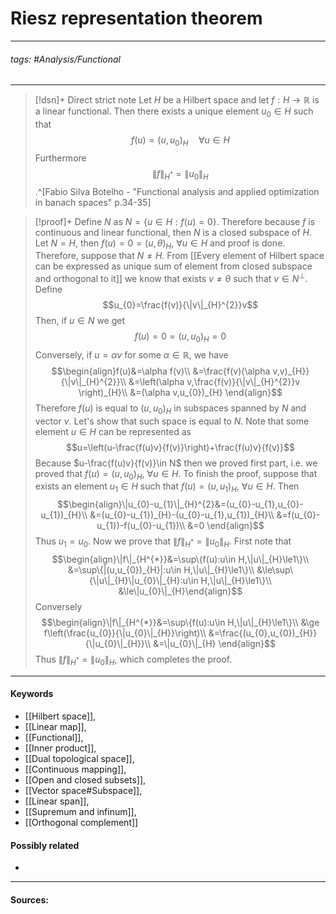 # Riesz representation theorem
***
###### tags: #Analysis/Functional 
***
>[!dsn]+ Direct strict note
>Let $H$ be a Hilbert space and let $f:H\to\mathbb{R}$ is a linear functional. Then there exists a unique element $u_{0}\in H$ such that
>$$f(u)=(u,u_{0})_{H}\quad\forall u\in H$$
>Furthermore
>$$\|f\|_{H^{*}}=\|u_{0}\|_{H}$$
>.^[Fabio Silva Botelho - "Functional analysis and applied optimization in banach spaces" p.34-35]

>[!proof]+
>Define $N$ as $N=\{u\in H:f(u)=0\}$. Therefore because $f$ is continuous and linear functional, then $N$ is a closed subspace of $H$. Let $N=H$, then $f(u)=0=(u,\theta)_{H}$, $\forall u\in H$ and proof is done. Therefore, suppose that $N\ne H$. From [[Every element of Hilbert space can be expressed as unique sum of element from closed subspace and orthogonal to it]] we know that exists $v\ne\theta$ such that $v\in N^{\perp}$.
>Define 
>$$u_{0}=\frac{f(v)}{\|v\|_{H}^{2}}v$$
>Then, if $u\in N$ we get
>$$f(u)=0=(u,u_{0})_{H}=0$$
>Conversely, if $u=\alpha v$ for some $\alpha\in\mathbb{R}$, we have
>$$\begin{align}f(u)&=\alpha f(v)\\ &=\frac{f(v)(\alpha v,v)_{H}}{\|v\|_{H}^{2}}\\ &=\left(\alpha v,\frac{f(v)}{\|v\|_{H}^{2}}v \right)_{H}\\ &=(\alpha v,u_{0})_{H} \end{align}$$
>Therefore $f(u)$ is equal to $(u,u_{0})_{H}$ in subspaces spanned by $N$ and vector $v$. Let's show that such space is equal to $N$. Note that some element $u\in H$ can be represented as
>$$u=\left(u-\frac{f(u)v}{f(v)}\right)+\frac{f(u)v}{f(v)}$$
>Because $u-\frac{f(u)v}{f(v)}\in N$ then we proved first part, i.e. we proved that $f(u)=(u,u_{0})_{H}$, $\forall u\in H$. To finish the proof, suppose that exists an element $u_{1}\in H$ such that $f(u)=(u,u_{1})_{H}$, $\forall u\in H$. Then
>$$\begin{align}\|u_{0}-u_{1}\|_{H}^{2}&=(u_{0}-u_{1},u_{0}-u_{1})_{H}\\ &=(u_{0}-u_{1})_{H}-(u_{0}-u_{1},u_{1})_{H}\\ &=f(u_{0}-u_{1})-f(u_{0}-u_{1})\\ &=0 \end{align}$$
>Thus $u_{1}=u_{0}$.
>Now we prove that $\|f\|_{H^{*}}=\|u_{0}\|_{H}$. First note that
>$$\begin{align}\|f\|_{H^{*}}&=\sup\{f(u):u\in H,\|u\|_{H}\le1\}\\ &=\sup\{|(u,u_{0})_{H}|:u\in H,\|u\|_{H}\le1\}\\ &\le\sup\{\|u\|_{H}\|u_{0}\|_{H}:u\in H,\|u\|_{H}\le1\}\\ &\le\|u_{0}\|_{H}\end{align}$$
>Conversely
>$$\begin{align}\|f\|_{H^{*}}&=\sup\{f(u):u\in H,\|u\|_{H}\le1\}\\ &\ge f\left(\frac{u_{0}}{\|u_{0}\|_{H}}\right)\\ &=\frac{(u_{0},u_{0})_{H}}{\|u_{0}\|_{H}}\\ &=\|u_{0}\|_{H} \end{align}$$
>Thus $\|f\|_{H^{*}}=\|u_{0}\|_{H}$, which completes the proof.

***
#### Keywords
- [[Hilbert space]],
- [[Linear map]],
- [[Functional]],
- [[Inner product]],
- [[Dual topological space]],
- [[Continuous mapping]],
- [[Open and closed subsets]],
- [[Vector space#Subspace]],
- [[Linear span]],
- [[Supremum and infinum]],
- [[Orthogonal complement]]
#### Possibly related
- 
***
#### Sources: